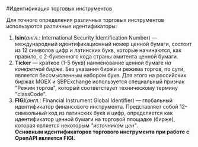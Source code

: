 #Идентификация торговых инструментов

Для точного определения различных торговых инструментов используются различные идентификаторы: 

1. **Isin**(*англ.:* International Security Identification Number) — международный идентификационный номер ценной бумаги, состоит из 12 символов цифр и латинских букв, которые начинаются, как правило, с 2-буквенного кода страны эмитента ценной бумаги.
2. **Ticker** — краткое (1-5 букв) наименование ценной бумаге *на конкретной бирже*. Без указания биржи и режима торгов, по сути, является бессмысленным набором букв. Для этого на российских биржах MOEX и SBPExchange используется специальный признак "Режим торгов", который соответствует техническому термину "classCode".
3. **FIGI**(*англ.:* Financial Instrument Global Identifier) — глобальный идентификатор финансового инструмента. Представляет собой 12-символьный код из латинских букв и цифр, определяется как идентификатор ценной бумаги на торговой площадке (бирже), которая является некоторым *"источником цен"*.</br>
**Основным идентификаторов торгового инструмента при работе с OpenAPI является **FIGI**.**